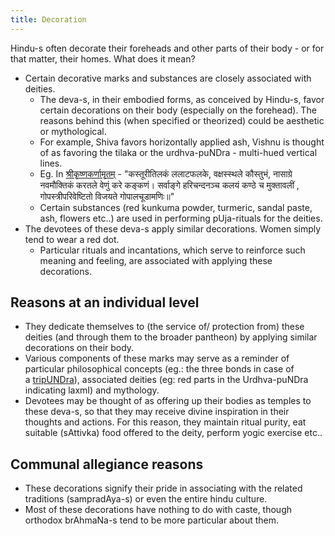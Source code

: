 ```yaml
---
title: Decoration
---
```

  

Hindu-s often decorate their foreheads and other parts of their body - or for that matter, their homes. What does it mean?

- Certain decorative marks and substances are closely associated with deities.
    - The deva-s, in their embodied forms, as conceived by Hindu-s, favor certain decorations on their body (especially on the forehead). The reasons behind this (when specified or theorized) could be aesthetic or mythological.
    - For example, Shiva favors horizontally applied ash, Vishnu is thought of as favoring the tilaka or the urdhva-puNDra - multi-hued vertical lines.
    - Eg. In [श्रीकृष्णकर्णामृतम्](http://sanskritdocuments.org/doc_vishhnu/kkarna.html?lang=sa) - "कस्तूरीतिलकं ललाटफलके, वक्षस्स्थले कौस्तुभं, नासाग्रे नवमौक्तिकं करतले वेणुं करे कङ्कणं। सर्वाङ्गे हरिचन्दनञ्च कलयं कण्ठे च मुक्तावलीं , गोपस्त्रीपरिवेष्टितो विजयते गोपालचूडामणिः॥"
    - Certain substances (red kunkuma powder, turmeric, sandal paste, ash, flowers etc..) are used in performing pUja-rituals for the deities.
- The devotees of these deva-s apply similar decorations. Women simply tend to wear a red dot.
  - Particular rituals and incantations, which serve to reinforce such meaning and feeling, are associated with applying these decorations.

## Reasons at an individual level
- They dedicate themselves to (the service of/ protection from) these deities (and through them to the broader pantheon) by applying similar decorations on their body.
- Various components of these marks may serve as a reminder of particular philosophical concepts (eg.: the three bonds in case of a [tripUNDra](https://en.wikipedia.org/wiki/Tripundra)), associated deities (eg: red parts in the Urdhva-puNDra indicating laxmI) and mythology.
- Devotees may be thought of as offering up their bodies as temples to these deva-s, so that they may receive divine inspiration in their thoughts and actions. For this reason, they maintain ritual purity, eat suitable (sAttivka) food offered to the deity, perform yogic exercise etc..

## Communal allegiance reasons
- These decorations signify their pride in associating with the related traditions (sampradAya-s) or even the entire hindu culture.
- Most of these decorations have nothing to do with caste, though orthodox brAhmaNa-s tend to be more particular about them.
